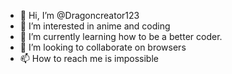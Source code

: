 - 👋 Hi, I’m @Dragoncreator123
- 👀 I’m interested in anime and coding
- 🌱 I’m currently learning how to be a better coder.
- 💞️ I’m looking to collaborate on browsers
- 📫 How to reach me is impossible

<!---
Dragoncreator123/Dragoncreator123 is a ✨ special ✨ repository because its `README.md` (this file) appears on your GitHub profile.
You can click the Preview link to take a look at your changes.
--->
